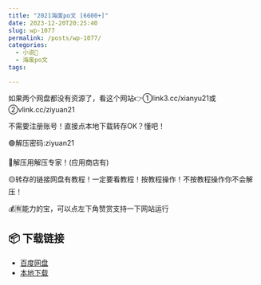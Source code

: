 ```yaml
---
title: "2021海废po文 [6600+]"
date: 2023-12-20T20:25:40
slug: wp-1077
permalink: /posts/wp-1077/
categories:
  - 小说📖
  - 海废po文
tags:

---
```


如果两个网盘都没有资源了，看这个网站👉①link3.cc/xianyu21或②vlink.cc/ziyuan21

不需要注册账号！直接点本地下载转存OK？懂吧！

🟢解压密码:ziyuan21

🔵解压用解压专家！(应用商店有)

🟡转存的链接网盘有教程！一定要看教程！按教程操作！不按教程操作你不会解压！

💰🈶能力的宝，可以点左下角赞赏支持一下网站运行

## 📦 下载链接
- [百度网盘](https://blziyuan21.com/pay-download/1077?key=a4c0730f64&down_id=0)
- [本地下载](https://blziyuan21.com/pay-download/1077?key=a4c0730f64&down_id=1)

